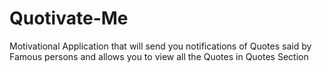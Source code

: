# Quotivate-Me

Motivational Application that will send you notifications of Quotes said by Famous persons and allows you to view all the Quotes in Quotes Section


